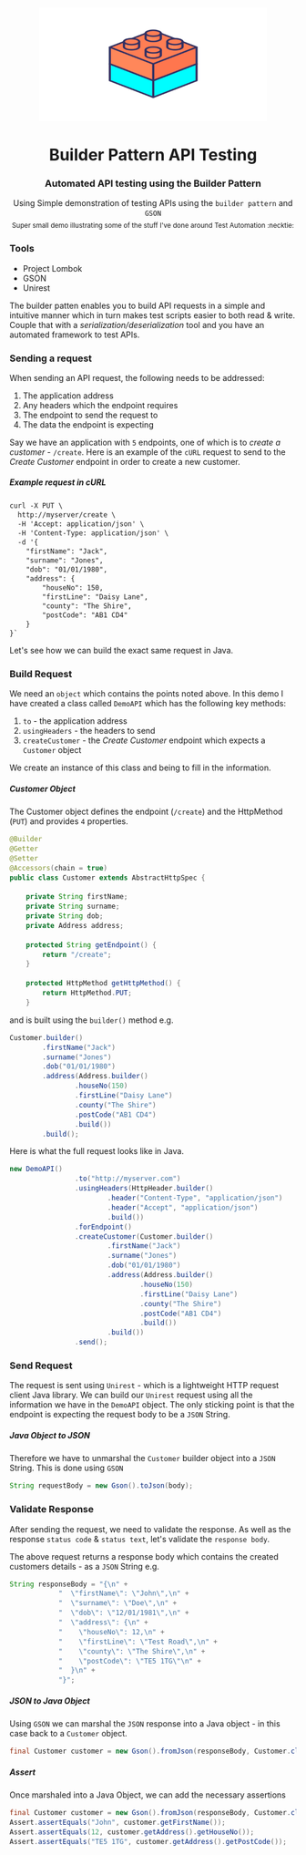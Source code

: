 <p align="center">
  <img width="400" height="200" src="lego-giphy.gif">
</p>

<h1 align="center">Builder Pattern API Testing</h1>
<h3 align="center">Automated API testing using the Builder Pattern</h3>

<div align="center">
  Using Simple demonstration of testing APIs using the <code>builder pattern</code> and <code>GSON</code>
</div>


<div align="center">
  <sub>Super small demo illustrating some of the stuff I've done around Test Automation :necktie:</sub>
</div>

### 

### Tools
* Project Lombok
* GSON
* Unirest

The builder patten enables you to build API requests in a simple and intuitive manner which in turn
makes test scripts easier to both read & write. Couple that with a _serialization/deserialization_ tool and you have an automated framework to test APIs.


### Sending a request
When sending an API request, the following needs to be addressed:

1. The application address
1. Any headers which the endpoint requires
1. The endpoint to send the request to
1. The data the endpoint is expecting

Say we have an application with `5` endpoints, one of which is to _create a customer_ - `/create`.
Here is an example of the `cURL` request to send to the _Create Customer_ endpoint in order to create a new customer.

##### Example request in cURL
```shell
curl -X PUT \
  http://myserver/create \
  -H 'Accept: application/json' \
  -H 'Content-Type: application/json' \
  -d '{
    "firstName": "Jack",
    "surname": "Jones",
    "dob": "01/01/1980",
    "address": {
        "houseNo": 150,
        "firstLine": "Daisy Lane",
        "county": "The Shire",
        "postCode": "AB1 CD4"
    }
}`
```

Let's see how we can build the exact same request in Java.

### Build Request
We need an `object` which contains the points noted above. In this demo I have created a class called `DemoAPI` which has the following key methods:
1. `to` - the application address
2. `usingHeaders` - the headers to send
3. `createCustomer` - the _Create Customer_ endpoint which expects a `Customer` object

We create an instance of this class and being to fill in the information. 

##### Customer Object
The Customer object defines the endpoint (`/create`) and the HttpMethod (`PUT`) and provides `4` properties.
```Java
@Builder
@Getter
@Setter
@Accessors(chain = true)
public class Customer extends AbstractHttpSpec {

    private String firstName;
    private String surname;
    private String dob;
    private Address address;

    protected String getEndpoint() {
        return "/create";
    }

    protected HttpMethod getHttpMethod() {
        return HttpMethod.PUT;
    }
```
and is built using the `builder()` method e.g.
```Java
Customer.builder()
        .firstName("Jack")
        .surname("Jones")
        .dob("01/01/1980")
        .address(Address.builder()
                .houseNo(150)
                .firstLine("Daisy Lane")
                .county("The Shire")
                .postCode("AB1 CD4")
                .build())
        .build();
```

Here is what the full request looks like in Java.

```Java
new DemoAPI()
                .to("http://myserver.com")
                .usingHeaders(HttpHeader.builder()
                        .header("Content-Type", "application/json")
                        .header("Accept", "application/json")
                        .build())
                .forEndpoint()
                .createCustomer(Customer.builder()
                        .firstName("Jack")
                        .surname("Jones")
                        .dob("01/01/1980")
                        .address(Address.builder()
                                .houseNo(150)
                                .firstLine("Daisy Lane")
                                .county("The Shire")
                                .postCode("AB1 CD4")
                                .build())
                        .build())
                .send();
```

### Send Request
The request is sent using `Unirest` - which is a lightweight HTTP request client Java library. We can build our `Unirest` request
using all the information we have in the `DemoAPI` object. The only sticking point is that the endpoint is expecting the request body to be a `JSON` String.

##### Java Object to JSON
Therefore we have to unmarshal the `Customer` builder object into a `JSON` String. This is done using `GSON`
```Java
String requestBody = new Gson().toJson(body);
```


### Validate Response
After sending the request, we need to validate the response. As well as the response `status code` & `status text`, let's validate the
`response body`.

The above request returns a response body which contains the created customers details - as a `JSON` String e.g.

```Java
String responseBody = "{\n" +
            "  \"firstName\": \"John\",\n" +
            "  \"surname\": \"Doe\",\n" +
            "  \"dob\": \"12/01/1981\",\n" +
            "  \"address\": {\n" +
            "    \"houseNo\": 12,\n" +
            "    \"firstLine\": \"Test Road\",\n" +
            "    \"county\": \"The Shire\",\n" +
            "    \"postCode\": \"TE5 1TG\"\n" +
            "  }\n" +
            "}";
```

##### JSON to Java Object

Using `GSON` we can marshal the `JSON` response into a Java object - in this case back to a `Customer` object.
```Java
final Customer customer = new Gson().fromJson(responseBody, Customer.class);
```

##### Assert
Once marshaled into a Java Object, we can add the necessary assertions
```Java
final Customer customer = new Gson().fromJson(responseBody, Customer.class);
Assert.assertEquals("John", customer.getFirstName());
Assert.assertEquals(12, customer.getAddress().getHouseNo());
Assert.assertEquals("TE5 1TG", customer.getAddress().getPostCode());

